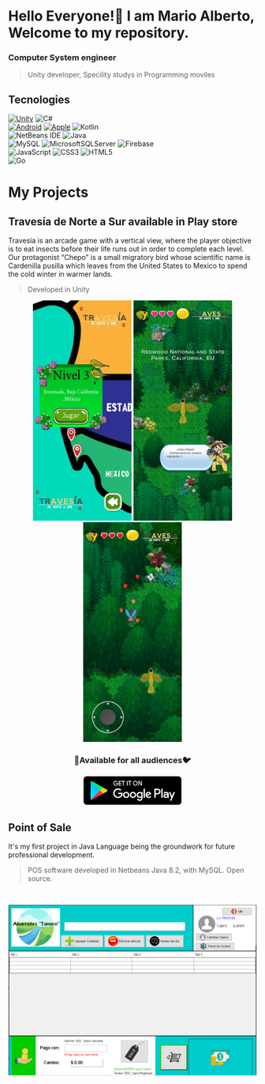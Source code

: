 # Hello Everyone!👋 I am Mario Alberto, Welcome to my repository.
### Computer System engineer
> Unity developer, Specility studys in Programming moviles

## Tecnologies
[![Unity](https://img.shields.io/badge/Unity-100000?style=for-the-badge&logo=unity&logoColor=white)]() 
![C#](https://img.shields.io/badge/c%23-%23239120.svg?style=for-the-badge&logo=c-sharp&logoColor=white)
</br>
[![Android](https://img.shields.io/badge/Android-3DDC84?style=for-the-badge&logo=android&logoColor=white&labelColor=101010)]()
[![Apple](https://img.shields.io/badge/iOS-999999?style=for-the-badge&logo=apple&logoColor=white&labelColor=101010)]()
![Kotlin](https://img.shields.io/badge/kotlin-%237F52FF.svg?style=for-the-badge&logo=kotlin&logoColor=white)
</br>
![NetBeans IDE](https://img.shields.io/badge/NetBeansIDE-1B6AC6.svg?style=for-the-badge&logo=apache-netbeans-ide&logoColor=white)
![Java](https://img.shields.io/badge/java-%23ED8B00.svg?style=for-the-badge&logo=openjdk&logoColor=white)
</br>
![MySQL](https://img.shields.io/badge/mysql-%2300f.svg?style=for-the-badge&logo=mysql&logoColor=white)
![MicrosoftSQLServer](https://img.shields.io/badge/Microsoft%20SQL%20Server-CC2927?style=for-the-badge&logo=microsoft%20sql%20server&logoColor=white)
![Firebase](https://img.shields.io/badge/Firebase-039BE5?style=for-the-badge&logo=Firebase&logoColor=white)
</br>
![JavaScript](https://img.shields.io/badge/javascript-%23323330.svg?style=for-the-badge&logo=javascript&logoColor=%23F7DF1E)
![CSS3](https://img.shields.io/badge/css3-%231572B6.svg?style=for-the-badge&logo=css3&logoColor=white)
![HTML5](https://img.shields.io/badge/html5-%23E34F26.svg?style=for-the-badge&logo=html5&logoColor=white)
</br>
![Go](https://img.shields.io/badge/go-%2300ADD8.svg?style=for-the-badge&logo=go&logoColor=white)
</br>

# My Projects
## Travesía de Norte a Sur available in Play store


Travesía is an arcade game with a vertical view, where the player objective is to eat insects before their life runs out in order to complete each level.
Our protagonist “Chepo” is a small migratory bird whose scientific name is Cardenilla pusilla which leaves from the United States to Mexico to spend the cold winter in warmer lands.

>Developed in Unity

<p align="center">
<img src="./screen_menu_travesia.jpg" width="200">  <img src="./screen_game_travesia.jpg" width="200"> <img src="./screen_game_travesia_2.jpg" width="200">
</p>

### <p align="center"> :deciduous_tree:Available for all audiences:bird: </p>
<p align="center">
  <a href="https://play.google.com/store/apps/details?id=com.AmetConservancyFoundationAC.TravesadeNorteaSur&gl=US">
    <img src="get-it-on-google-play-badge.png" width="200">
  </a>
</p>

## Point of Sale

It's my first project in Java Language being the groundwork for future professional development.
>POS software developed in Netbeans Java 8.2, with MySQL. Open source. 
</br>
<p align="center">
    <img src="Point-of-sale-interface.png" width="900">
</p>
<!--
**Dobugix/Dobugix** is a ✨ _special_ ✨ repository because its `README.md` (this file) appears on your GitHub profile.

Here are some ideas to get you started:

- 🔭 I’m currently working on ...
- 🌱 I’m currently learning ...
- 👯 I’m looking to collaborate on ...
- 🤔 I’m looking for help with ...
- 💬 Ask me about ...
- 📫 How to reach me: ...
- 😄 Pronouns: ...
- ⚡ Fun fact: ...
-->
